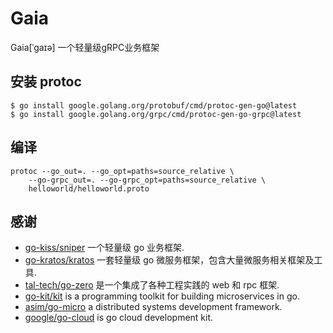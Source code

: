 # Gaia
Gaia[ˈɡaɪə] 一个轻量级gRPC业务框架

##  安装 protoc
```
$ go install google.golang.org/protobuf/cmd/protoc-gen-go@latest
$ go install google.golang.org/grpc/cmd/protoc-gen-go-grpc@latest
```

## 编译
```
protoc --go_out=. --go_opt=paths=source_relative \
    --go-grpc_out=. --go-grpc_opt=paths=source_relative \
    helloworld/helloworld.proto
```

## 感谢
- [go-kiss/sniper](https://github.com/go-kiss/sniper) 一个轻量级 go 业务框架.
- [go-kratos/kratos](https://github.com/go-kratos/kratos) 一套轻量级 go 微服务框架，包含大量微服务相关框架及工具.
- [tal-tech/go-zero](https://github.com/tal-tech/go-zero) 是一个集成了各种工程实践的 web 和 rpc 框架.
- [go-kit/kit](https://github.com/go-kit/kit) is a programming toolkit for building microservices in go.
- [asim/go-micro](https://github.com/asim/go-micro) a distributed systems development framework.
- [google/go-cloud](https://github.com/google/go-cloud) is go cloud development kit.
